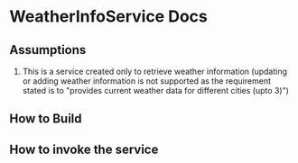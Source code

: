 # WeatherInfoService Docs

## Assumptions

1. This is a service created only to retrieve weather information (updating or adding weather information is not supported as the requirement stated is to "provides current weather data for different cities (upto 3)")

## How to Build

## How to invoke the service


